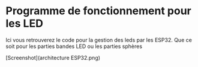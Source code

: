 # Programme de fonctionnement pour les LED

Ici vous retrouverez le code pour la gestion des leds par les ESP32. Que ce soit pour les parties bandes LED ou les parties sphères

[Screenshot](architecture ESP32.png)